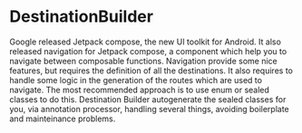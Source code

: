# DestinationBuilder
Google released Jetpack compose, the new UI toolkit for Android. It also released navigation for Jetpack compose, a component which help you to navigate between composable functions.
Navigation provide some nice features, but requires the definition of all the destinations. It also requires to handle some logic in the generation of the routes which are used to navigate. The most recommended approach is to use enum or sealed classes to do this. Destination Builder autogenerate the sealed classes for you, via annotation processor, handling several things, avoiding boilerplate and mainteinance problems.
